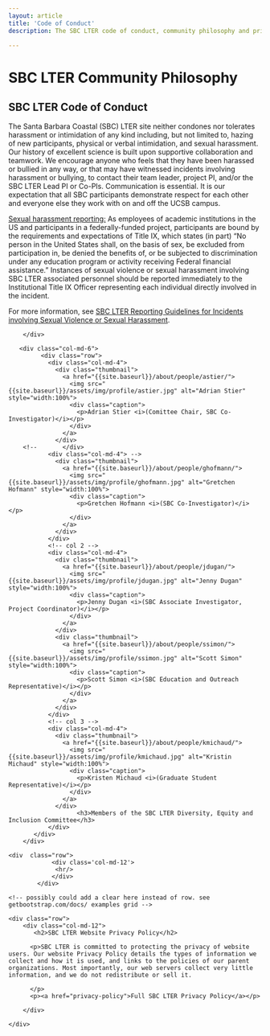 ```yaml
---
layout: article
title: 'Code of Conduct'
description: The SBC LTER code of conduct, community philosophy and privacy policies described.

---
```


<h1>SBC LTER Community Philosophy</h1>
	
<!-- how to col: individual articles can vary the col widths; for full-width total should = 12. 
	col-md scales up (med to large desktops), and automatically stacks on phones and tablets (within the row). -->


<div id="main-container">
	<div class="row">
	   	<div class="col-md-6">
		   <h2>SBC LTER Code of Conduct</h2>
		   <p class="lead">The Santa Barbara Coastal (SBC) LTER site neither condones nor tolerates harassment or intimidation of any kind including, but not limited to, hazing of new participants, physical or verbal intimidation, and sexual harassment. Our history of excellent science is built upon supportive collaboration and teamwork. We encourage anyone who feels that they have been harassed or bullied in any way, or that may have witnessed incidents involving harassment or bullying, to contact their team leader, project PI, and/or the SBC LTER Lead PI or Co-PIs. Communication is essential. It is our expectation that all SBC participants demonstrate respect for each other and everyone else they work with on and off the UCSB campus. 
		   </p>		
		   <!--   
           <p>Members of the SBC LTER Diversity, Equity and Inclusion Committee </p>
            <ul>
                <li>Adrian Stier (Comittee Chair, SBC Co-Investigator)</li>
                <li>Gretchen Hofmann (SBC Co-Investigator)</li>
                <li>Scott Simon (SBC Education and Outreach Representative)</li>
                <li>Jenny Dugan (SBC Associate Investigator, Project Coordinator)</li>
                <li>Kristen Michaud (Graduate Student Representative)</li>
            </ul>
			   -->
	           <p><u>Sexual harassment reporting:</u> As employees of academic institutions in the US and participants in a federally-funded project, participants are bound by the requirements and expectations of Title IX, which states (in part) “No person in the United States shall, on the basis of sex, be excluded from participation in, be denied the benefits of, or be subjected to discrimination under any education program or activity receiving Federal financial assistance.” Instances of sexual violence or sexual harassment involving SBC LTER associated personnel should be reported immediately to the Institutional Title IX Officer representing each individual directly involved in the incident.  </p>
			   <p>For more information, see <a href="{{site.baseurl}}/external/Documents/Policies/SBC_LTER_Reporting_Guidelines_for Incidents_involving_Sexual_Harassment_or_Assault_TIX_feedback.pdf">SBC LTER Reporting Guidelines for Incidents involving Sexual Violence or Sexual Harassment</a>.
 </p>
			   
			   
        </div>

       <div class="col-md-6">
			 <div class="row">
			   <div class="col-md-4">
			     <div class="thumbnail">
			       <a href="{{site.baseurl}}/about/people/astier/">
			         <img src="{{site.baseurl}}/assets/img/profile/astier.jpg" alt="Adrian Stier" style="width:100%">
			         <div class="caption">
			           <p>Adrian Stier <i>(Comittee Chair, SBC Co-Investigator)</i></p>
			         </div>
			       </a>
			     </div>
		<!-- 	   </div>
			   <div class="col-md-4"> -->
			     <div class="thumbnail">
			       <a href="{{site.baseurl}}/about/people/ghofmann/">
			         <img src="{{site.baseurl}}/assets/img/profile/ghofmann.jpg" alt="Gretchen Hofmann" style="width:100%">
			         <div class="caption">
			           <p>Gretchen Hofmann <i>(SBC Co-Investigator)</i></p>
			         </div>
			       </a>
			     </div>
			   </div>
			   <!-- col 2 -->
			   <div class="col-md-4">
			     <div class="thumbnail">
			       <a href="{{site.baseurl}}/about/people/jdugan/">
			         <img src="{{site.baseurl}}/assets/img/profile/jdugan.jpg" alt="Jenny Dugan" style="width:100%">
			         <div class="caption">
			           <p>Jenny Dugan <i>(SBC Associate Investigator, Project Coordinator)</i></p>
			         </div>
			       </a>
			     </div>
			     <div class="thumbnail">
			       <a href="{{site.baseurl}}/about/people/ssimon/">
			         <img src="{{site.baseurl}}/assets/img/profile/ssimon.jpg" alt="Scott Simon" style="width:100%">
			         <div class="caption">
			           <p>Scott Simon <i>(SBC Education and Outreach Representative)</i></p>
			         </div>
			       </a>
			     </div>
			   </div>
			   <!-- col 3 -->
			   <div class="col-md-4">
			     <div class="thumbnail">
			       <a href="{{site.baseurl}}/about/people/kmichaud/">
			         <img src="{{site.baseurl}}/assets/img/profile/kmichaud.jpg" alt="Kristin Michaud" style="width:100%">
			         <div class="caption">
			           <p>Kristen Michaud <i>(Graduate Student Representative)</i></p>
			         </div>
			       </a>
			     </div>
			           <h3>Members of the SBC LTER Diversity, Equity and Inclusion Committee</h3>		         
			   </div>
		   </div> 
        </div>

	<div  class="row">
	            <div class='col-md-12'>
	             <hr/>
	            </div>
	        </div>
	
    <!-- possibly could add a clear here instead of row. see getbootstrap.com/docs/ examples grid -->
    
    <div class="row"> 
        <div class="col-md-12">
		   <h2>SBC LTER Website Privacy Policy</h2>
			
          <p>SBC LTER is committed to protecting the privacy of website users. Our website Privacy Policy details the types of information we collect and how it is used, and links to the policies of our parent organizations. Most importantly, our web servers collect very little information, and we do not redistribute or sell it.
			  
          </p>
          <p><a href="privacy-policy">Full SBC LTER Privacy Policy</a></p>
		  
        </div>
<!-- >
       <div class="col-md-8">
       <p>block has an image. </p>
       
         
     </div>
     -->
        
     
     
    </div>
</div>